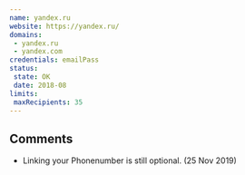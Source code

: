 ```yaml
---
name: yandex.ru
website: https://yandex.ru/
domains:
 - yandex.ru
 - yandex.com
credentials: emailPass
status:
 state: OK
 date: 2018-08
limits:
 maxRecipients: 35
---
```


## Comments
- Linking your Phonenumber is still optional. (25 Nov 2019)
